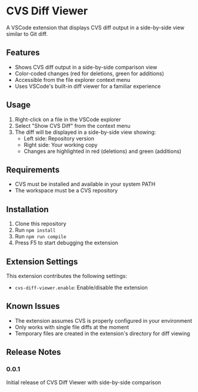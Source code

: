 # CVS Diff Viewer

A VSCode extension that displays CVS diff output in a side-by-side view similar to Git diff.

## Features

- Shows CVS diff output in a side-by-side comparison view
- Color-coded changes (red for deletions, green for additions)
- Accessible from the file explorer context menu
- Uses VSCode's built-in diff viewer for a familiar experience

## Usage

1. Right-click on a file in the VSCode explorer
2. Select "Show CVS Diff" from the context menu
3. The diff will be displayed in a side-by-side view showing:
   - Left side: Repository version
   - Right side: Your working copy
   - Changes are highlighted in red (deletions) and green (additions)

## Requirements

- CVS must be installed and available in your system PATH
- The workspace must be a CVS repository

## Installation

1. Clone this repository
2. Run `npm install`
3. Run `npm run compile`
4. Press F5 to start debugging the extension

## Extension Settings

This extension contributes the following settings:

* `cvs-diff-viewer.enable`: Enable/disable the extension

## Known Issues

- The extension assumes CVS is properly configured in your environment
- Only works with single file diffs at the moment
- Temporary files are created in the extension's directory for diff viewing

## Release Notes

### 0.0.1

Initial release of CVS Diff Viewer with side-by-side comparison 